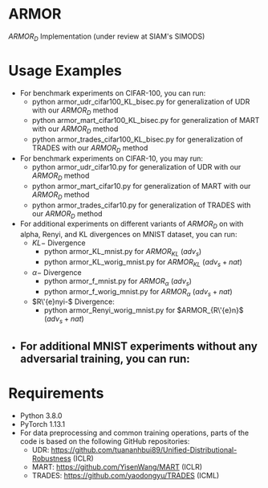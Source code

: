 # ARMOR
$ARMOR_D$ Implementation (under review at SIAM's SIMODS)

# Usage Examples
- For benchmark experiments on CIFAR-100, you can run:
  - python armor_udr_cifar100_KL_bisec.py for generalization of UDR with our $ARMOR_D$ method
  - python armor_mart_cifar100_KL_bisec.py for generalization of MART with our $ARMOR_D$ method
  - python armor_trades_cifar100_KL_bisec.py for generalization of TRADES with our $ARMOR_D$ method
- For benchmark experiments on CIFAR-10, you may run:
  - python armor_udr_cifar10.py for generalization of UDR with our $ARMOR_D$ method
  - python armor_mart_cifar10.py for generalization of MART with our $ARMOR_D$ method
  - python armor_trades_cifar10.py for generalization of TRADES with our $ARMOR_D$ method
- For additional experiments on different variants of $ARMOR_D$ on with alpha, Renyi, and KL divergences on MNIST dataset, you can run:
  - $KL-$ Divergence
    - python armor_KL_mnist.py for $ARMOR_{KL}$ ($adv_s$)
    - python armor_KL_worig_mnist.py for $ARMOR_{KL}$ ($adv_s+nat$)
  - $\alpha-$ Divergence
    - python armor_f_mnist.py for $ARMOR_{\alpha}$ ($adv_s$)
    - python armor_f_worig_mnist.py for $ARMOR_{\alpha}$ ($adv_s+nat$)
  - $R\'{e}nyi-$ Divergence:
    - python armor_Renyi_worig_mnist.py for $ARMOR_{R\'{e}n}$ ($adv_s+nat$)
- For additional MNIST experiments without any adversarial training, you can run:
  - 

# Requirements
- Python 3.8.0
- PyTorch 1.13.1
- For data preprocessing and common training operations, parts of the code is based on the following GitHub repositories:
  - UDR: https://github.com/tuananhbui89/Unified-Distributional-Robustness (ICLR)
  - MART: https://github.com/YisenWang/MART (ICLR)
  - TRADES: https://github.com/yaodongyu/TRADES (ICML)


